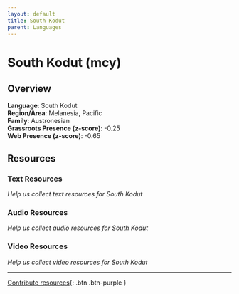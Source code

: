 ```yaml
---
layout: default
title: South Kodut
parent: Languages
---
```


# South Kodut (mcy)

## Overview

**Language**: South Kodut  
**Region/Area**: Melanesia, Pacific  
**Family**: Austronesian  
**Grassroots Presence (z-score)**: -0.25  
**Web Presence (z-score)**: -0.65  

## Resources

### Text Resources
*Help us collect text resources for South Kodut*

### Audio Resources
*Help us collect audio resources for South Kodut*

### Video Resources
*Help us collect video resources for South Kodut*

---

[Contribute resources](https://forms.office.com/e/1SfLJx3u1r){: .btn .btn-purple }
